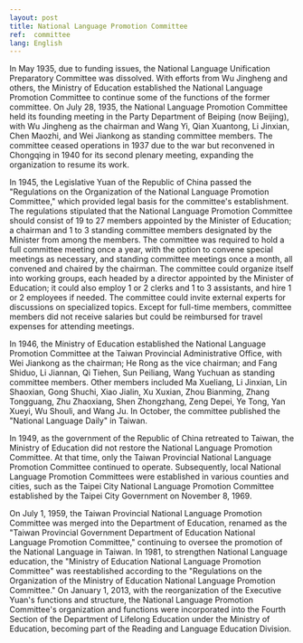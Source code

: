 ```yaml
---
layout: post
title: National Language Promotion Committee
ref:  committee
lang: English
---
```


In May 1935, due to funding issues, the National Language Unification Preparatory Committee was dissolved. With efforts from Wu Jingheng and others, the Ministry of Education established the National Language Promotion Committee to continue some of the functions of the former committee. On July 28, 1935, the National Language Promotion Committee held its founding meeting in the Party Department of Beiping (now Beijing), with Wu Jingheng as the chairman and Wang Yi, Qian Xuantong, Li Jinxian, Chen Maozhi, and Wei Jiankong as standing committee members. The committee ceased operations in 1937 due to the war but reconvened in Chongqing in 1940 for its second plenary meeting, expanding the organization to resume its work.

In 1945, the Legislative Yuan of the Republic of China passed the "Regulations on the Organization of the National Language Promotion Committee," which provided legal basis for the committee's establishment. The regulations stipulated that the National Language Promotion Committee should consist of 19 to 27 members appointed by the Minister of Education; a chairman and 1 to 3 standing committee members designated by the Minister from among the members. The committee was required to hold a full committee meeting once a year, with the option to convene special meetings as necessary, and standing committee meetings once a month, all convened and chaired by the chairman. The committee could organize itself into working groups, each headed by a director appointed by the Minister of Education; it could also employ 1 or 2 clerks and 1 to 3 assistants, and hire 1 or 2 employees if needed. The committee could invite external experts for discussions on specialized topics. Except for full-time members, committee members did not receive salaries but could be reimbursed for travel expenses for attending meetings.

In 1946, the Ministry of Education established the National Language Promotion Committee at the Taiwan Provincial Administrative Office, with Wei Jiankong as the chairman; He Rong as the vice chairman; and Fang Shiduo, Li Jiannan, Qi Tiehen, Sun Peiliang, Wang Yuchuan as standing committee members. Other members included Ma Xueliang, Li Jinxian, Lin Shaoxian, Gong Shuchi, Xiao Jialin, Xu Xuxian, Zhou Bianming, Zhang Tongguang, Zhu Zhaoxiang, Shen Zhongzhang, Zeng Depei, Ye Tong, Yan Xueyi, Wu Shouli, and Wang Ju. In October, the committee published the "National Language Daily" in Taiwan.

In 1949, as the government of the Republic of China retreated to Taiwan, the Ministry of Education did not restore the National Language Promotion Committee. At that time, only the Taiwan Provincial National Language Promotion Committee continued to operate. Subsequently, local National Language Promotion Committees were established in various counties and cities, such as the Taipei City National Language Promotion Committee established by the Taipei City Government on November 8, 1969.

On July 1, 1959, the Taiwan Provincial National Language Promotion Committee was merged into the Department of Education, renamed as the "Taiwan Provincial Government Department of Education National Language Promotion Committee," continuing to oversee the promotion of the National Language in Taiwan. In 1981, to strengthen National Language education, the "Ministry of Education National Language Promotion Committee" was reestablished according to the "Regulations on the Organization of the Ministry of Education National Language Promotion Committee." On January 1, 2013, with the reorganization of the Executive Yuan's functions and structure, the National Language Promotion Committee's organization and functions were incorporated into the Fourth Section of the Department of Lifelong Education under the Ministry of Education, becoming part of the Reading and Language Education Division.

